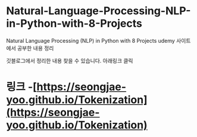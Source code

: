 # Natural-Language-Processing-NLP-in-Python-with-8-Projects
Natural Language Processing (NLP) in Python with 8 Projects 
udemy 사이트에서 공부한 내용 정리

깃블로그에서 정리한 내용 찾을 수 있습니다. 
아래링크 클릭
# 링크 -[https://seongjae-yoo.github.io/Tokenization](https://seongjae-yoo.github.io/Tokenization)
